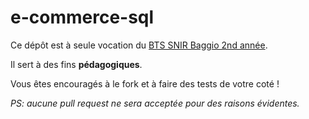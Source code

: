 # e-commerce-sql

Ce dépôt est à seule vocation du [BTS SNIR Baggio 2nd année](https://www.cesarbaggio.fr/).

Il sert à des fins __pédagogiques__.

Vous êtes encouragés à le fork et à faire des tests de votre coté !

*PS: aucune pull request ne sera acceptée pour des raisons évidentes.*
